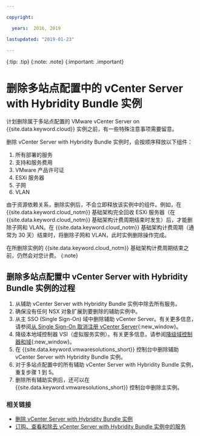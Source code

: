 ```yaml
---

copyright:

  years:  2016, 2019

lastupdated: "2019-01-23"

---
```


{:tip: .tip}
{:note: .note}
{:important: .important}

# 删除多站点配置中的 vCenter Server with Hybridity Bundle 实例

计划删除属于多站点配置的 VMware vCenter Server on {{site.data.keyword.cloud}} 实例之前，有一些特殊注意事项需要留意。

删除 vCenter Server with Hybridity Bundle 实例时，会按顺序释放以下组件：
1. 所有部署的服务
2. 支持和服务费用
3. VMware 产品许可证
4. ESXi 服务器
5. 子网
6. VLAN

由于资源依赖关系，删除实例后，不会立即释放该实例中的组件。例如，在 {{site.data.keyword.cloud_notm}} 基础架构完全回收 ESXi 服务器（在 {{site.data.keyword.cloud_notm}} 基础架构计费周期结束时发生）后，才能删除子网和 VLAN。在 {{site.data.keyword.cloud_notm}} 基础架构计费周期（通常为 30 天）结束时，将删除子网和 VLAN，此时实例删除操作完成。

在所删除实例的 {{site.data.keyword.cloud_notm}} 基础架构计费周期结束之前，仍然会对您计费。
   {:note}

## 删除多站点配置中 vCenter Server with Hybridity Bundle 实例的过程

1. 从辅助 vCenter Server with Hybridity Bundle 实例中除去所有服务。
2. 确保没有任何 NSX 对象扩展到要删除的辅助实例中。
3. 从主 SSO (Single Sign-On) 域中删除辅助 vCenter Server。有关更多信息，请参阅[从 Single Sign-On 取消注册 vCenter Server](https://kb.vmware.com/selfservice/microsites/search.do?language=en_US&cmd=displayKC&externalId=2106736){:new_window}。
4. 降级本地域控制器 VSI（虚拟服务实例）。有关更多信息，请参阅[降级域控制器和域](https://technet.microsoft.com/en-us/windows-server-docs/identity/ad-ds/deploy/demoting-domain-controllers-and-domains--level-200-){:new_window}。
5. 在 {{site.data.keyword.vmwaresolutions_short}} 控制台中删除辅助 vCenter Server with Hybridity Bundle 实例。
6. 对于多站点配置中的所有辅助 vCenter Server with Hybridity Bundle 实例，重复步骤 1 到 5。
7. 删除所有辅助实例后，还可以在 {{site.data.keyword.vmwaresolutions_short}} 控制台中删除主实例。

### 相关链接

* [删除 vCenter Server with Hybridity Bundle 实例](/docs/services/vmwaresolutions/vcenter/vc_hybrid_deletinginstance.html)
* [订购、查看和除去 vCenter Server with Hybridity Bundle 实例中的服务](/docs/services/vmwaresolutions/vcenter/vc_hybrid_addingremovingservices.html)
